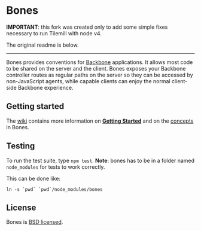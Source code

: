 # Bones

**IMPORTANT**: this fork was created only to add some simple fixes necessary to run Tilemill with node v4.

The original readme is below.

---

Bones provides conventions for [Backbone](http://documentcloud.github.com/backbone/) applications. It allows most code to be shared on the server and the client. Bones exposes your Backbone controller routes as regular paths on the server so they can be accessed by non-JavaScript agents, while capable clients can enjoy the normal client-side Backbone experience.

## Getting started

The [wiki](https://github.com/developmentseed/bones/wiki) contains more information on [**Getting Started**](https://github.com/developmentseed/bones/wiki/Getting-Started) and on the [concepts](https://github.com/developmentseed/bones/wiki/Plugin-Architecture) in Bones.

## Testing

To run the test suite, type `npm test`. **Note**: bones has to be in a folder named `node_modules` for tests to work correctly.

This can be done like:

    ln -s `pwd` `pwd`/node_modules/bones

## License

Bones is [BSD licensed](https://github.com/developmentseed/bones/raw/master/LICENSE).

